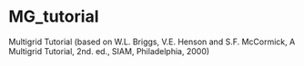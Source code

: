 MG_tutorial
===========

Multigrid Tutorial (based on W.L. Briggs, V.E. Henson and S.F. McCormick, A Multigrid Tutorial, 2nd.  ed., SIAM, Philadelphia, 2000)
